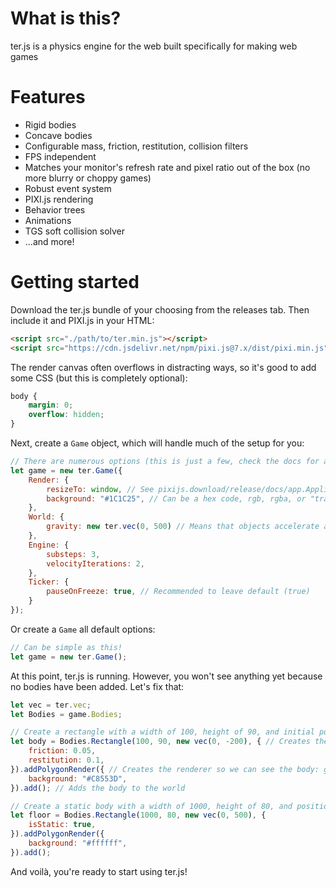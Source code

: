 # What is this?
ter.js is a physics engine for the web built specifically for making web games

# Features
- Rigid bodies
- Concave bodies
- Configurable mass, friction, restitution, collision filters
- FPS independent
- Matches your monitor's refresh rate and pixel ratio out of the box (no more blurry or choppy games)
- Robust event system
- PIXI.js rendering
- Behavior trees
- Animations
- TGS soft collision solver
- ...and more!

# Getting started
Download the ter.js bundle of your choosing from the releases tab. Then include it and PIXI.js in your HTML:
```HTML
<script src="./path/to/ter.min.js"></script>
<script src="https://cdn.jsdelivr.net/npm/pixi.js@7.x/dist/pixi.min.js"></script>
```
The render canvas often overflows in distracting ways, so it's good to add some CSS (but this is completely optional):
```CSS
body {
	margin: 0;
	overflow: hidden;
}
```
Next, create a `Game` object, which will handle much of the setup for you:
```JavaScript
// There are numerous options (this is just a few, check the docs for all of them!):
let game = new ter.Game({
	Render: {
		resizeTo: window, // See pixijs.download/release/docs/app.Application.html#resizeTo
		background: "#1C1C25", // Can be a hex code, rgb, rgba, or "transparent"
	},
	World: {
		gravity: new ter.vec(0, 500) // Means that objects accelerate at 500px/s^2 down
	},
	Engine: {
		substeps: 3,
		velocityIterations: 2,
	},
	Ticker: {
		pauseOnFreeze: true, // Recommended to leave default (true)
	}
});
```
Or create a `Game` all default options:
```JavaScript
// Can be simple as this!
let game = new ter.Game();
```
At this point, ter.js is running. However, you won't see anything yet because no bodies have been added. Let's fix that:
```JavaScript
let vec = ter.vec;
let Bodies = game.Bodies;

// Create a rectangle with a width of 100, height of 90, and initial position of (0, -200)
let body = Bodies.Rectangle(100, 90, new vec(0, -200), { // Creates the physics body: greysonr.github.io/ter.js/RigidBody.html#constructor
	friction: 0.05,
	restitution: 0.1,
}).addPolygonRender({ // Creates the renderer so we can see the body: greysonr.github.io/ter.js/RigidBody.html#addPolygonRender
	background: "#C8553D",
}).add(); // Adds the body to the world

// Create a static body with a width of 1000, height of 80, and position of (0, 500)
let floor = Bodies.Rectangle(1000, 80, new vec(0, 500), {
	isStatic: true,
}).addPolygonRender({
	background: "#ffffff",
}).add();
```
And voilà, you're ready to start using ter.js!
